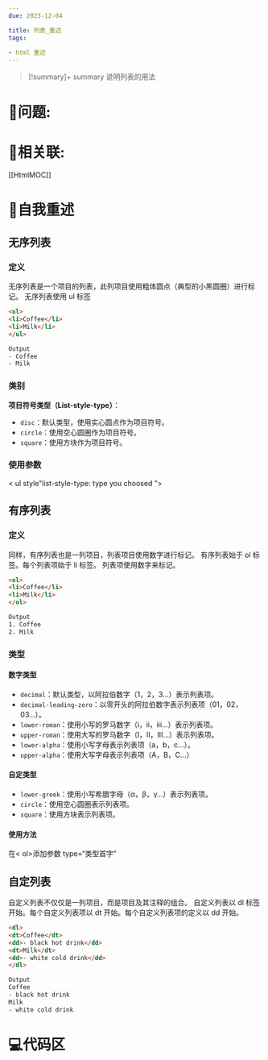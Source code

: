 ```yaml
---
due: 2023-12-04 

title: 列表_重述
tags:
 
- html 重述
---
```



> [!summary]+ summary
> 说明列表的用法


# 🤔问题:





# 🤔相关联:
[[HtmlMOC]]



# 📘自我重述
## 无序列表
### 定义
无序列表是一个项目的列表，此列项目使用粗体圆点（典型的小黑圆圈）进行标记。
无序列表使用 ul 标签
```html
<ul>  
<li>Coffee</li>  
<li>Milk</li>  
</ul>

Output
- Coffee
- Milk
```

### 类别
**项目符号类型（List-style-type）**：

- `disc`：默认类型，使用实心圆点作为项目符号。
- `circle`：使用空心圆圈作为项目符号。
- `square`：使用方块作为项目符号。

### 使用参数
< ul style"list-style-type: type you choosed ”>
## 有序列表
### 定义
同样，有序列表也是一列项目，列表项目使用数字进行标记。 有序列表始于 ol 标签。每个列表项始于 li 标签。
列表项使用数字来标记。
```html
<ol>  
<li>Coffee</li>  
<li>Milk</li>  
</ol>

Output
1. Coffee
2. Milk
```

### 类型
#### 数字类型
- `decimal`：默认类型，以阿拉伯数字（1，2，3...）表示列表项。
- `decimal-leading-zero`：以零开头的阿拉伯数字表示列表项（01，02，03...）。
- `lower-roman`：使用小写的罗马数字（i，ii，iii...）表示列表项。
- `upper-roman`：使用大写的罗马数字（I，II，III...）表示列表项。
- `lower-alpha`：使用小写字母表示列表项（a，b，c...）。
- `upper-alpha`：使用大写字母表示列表项（A，B，C...）

#### 自定类型
- `lower-greek`：使用小写希腊字母（α，β，γ...）表示列表项。
- `circle`：使用空心圆圈表示列表项。
- `square`：使用方块表示列表项。

#### 使用方法
在< ol>添加参数 type=“类型首字”
## 自定列表
自定义列表不仅仅是一列项目，而是项目及其注释的组合。
自定义列表以 dl 标签开始。每个自定义列表项以 dt 开始。每个自定义列表项的定义以 dd 开始。
```html
<dl>  
<dt>Coffee</dt>  
<dd>- black hot drink</dd>  
<dt>Milk</dt>  
<dd>- white cold drink</dd>  
</dl>

Output
Coffee
- black hot drink
Milk
- white cold drink
```


# 💻代码区